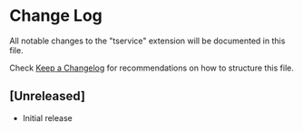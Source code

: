 # Change Log

All notable changes to the "tservice" extension will be documented in this file.

Check [Keep a Changelog](http://keepachangelog.com/) for recommendations on how to structure this file.

## [Unreleased]

- Initial release